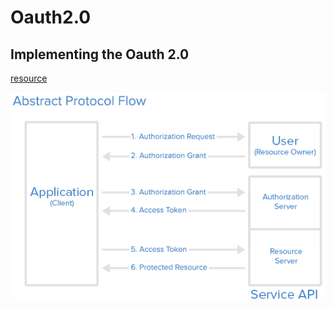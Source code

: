 # Oauth2.0

## Implementing the Oauth 2.0
[resource](https://www.baeldung.com/java-ee-oauth2-implementation)

![Oauth2.0 abstract flow](./abstract_flow.png)
